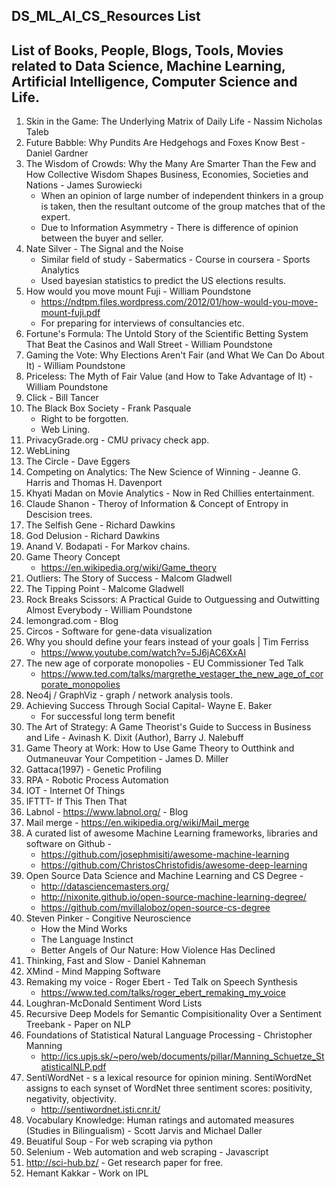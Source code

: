 ## DS_ML_AI_CS_Resources List

## List of Books, People, Blogs, Tools, Movies related to Data Science, Machine Learning, Artificial Intelligence, Computer Science and Life.

1. Skin in the Game: The Underlying Matrix of Daily Life - Nassim Nicholas Taleb
2. Future Babble: Why Pundits Are Hedgehogs and Foxes Know Best - Daniel Gardner 
3. The Wisdom of Crowds: Why the Many Are Smarter Than the Few and How Collective Wisdom Shapes Business, Economies, Societies and Nations - James Surowiecki
    - When an opinion of large number of independent thinkers in a group is taken, then the resultant outcome of the group matches that of the expert.
    - Due to Information Asymmetry - There is difference of opinion between the buyer and seller.
4. Nate Silver - The Signal and the Noise
    - Similar field of study - Sabermatics - Course in coursera - Sports Analytics
    - Used bayesian statistics to predict the US elections results.
5. How would you move mount Fuji -  William Poundstone
    - https://ndtpm.files.wordpress.com/2012/01/how-would-you-move-mount-fuji.pdf
    - For preparing for interviews of consultancies etc.
6. Fortune's Formula: The Untold Story of the Scientific Betting System That Beat the Casinos and Wall Street - William Poundstone
7. Gaming the Vote: Why Elections Aren't Fair (and What We Can Do About It) - William Poundstone
8. Priceless: The Myth of Fair Value (and How to Take Advantage of It) - William Poundstone
9. Click - Bill Tancer
10. The Black Box Society - Frank Pasquale
    - Right to be forgotten.
    - Web Lining.
11. PrivacyGrade.org - CMU privacy check app.
12. WebLining
13. The Circle - Dave Eggers
14. Competing on Analytics: The New Science of Winning - Jeanne G. Harris and Thomas H. Davenport
15. Khyati Madan on Movie Analytics - Now in Red Chillies entertainment.
16. Claude Shanon - Theroy of Information & Concept of Entropy in Descision trees.
17. The Selfish Gene - Richard Dawkins
18. God Delusion - Richard Dawkins
19. Anand V. Bodapati - For Markov chains. 
20. Game Theory Concept 
    - https://en.wikipedia.org/wiki/Game_theory
21. Outliers: The Story of Success - Malcom Gladwell
22. The Tipping Point - Malcome Gladwell
23. Rock Breaks Scissors: A Practical Guide to Outguessing and Outwitting Almost Everybody - William Poundstone
24. lemongrad.com - Blog
25. Circos - Software for gene-data visualization
26. Why you should define your fears instead of your goals | Tim Ferriss
    - https://www.youtube.com/watch?v=5J6jAC6XxAI
27. The new age of corporate monopolies - EU Commissioner Ted Talk
    - https://www.ted.com/talks/margrethe_vestager_the_new_age_of_corporate_monopolies
28. Neo4j / GraphViz - graph / network analysis tools.
29. Achieving Success Through Social Capital- Wayne E. Baker
    - For successful long term benefit
30. The Art of Strategy: A Game Theorist's Guide to Success in Business and Life -  Avinash K. Dixit (Author), Barry J. Nalebuff 
31. Game Theory at Work: How to Use Game Theory to Outthink and Outmaneuvar Your Competition - James D. Miller
32. Gattaca(1997) - Genetic Profiling
33. RPA - Robotic Process Automation
34. IOT - Internet Of Things
35. IFTTT- If This Then That
36. Labnol - https://www.labnol.org/ - Blog
37. Mail merge - https://en.wikipedia.org/wiki/Mail_merge
38. A curated list of awesome Machine Learning frameworks, libraries and software on Github - 
    - https://github.com/josephmisiti/awesome-machine-learning
    - https://github.com/ChristosChristofidis/awesome-deep-learning
39. Open Source Data Science and Machine Learning and CS Degree - 
    - http://datasciencemasters.org/
    - http://nixonite.github.io/open-source-machine-learning-degree/
    - https://github.com/mvillaloboz/open-source-cs-degree
40. Steven Pinker - Congitive Neuroscience 
    - How the Mind Works
    - The Language Instinct
    - Better Angels of Our Nature: How Violence Has Declined
41. Thinking, Fast and Slow - Daniel Kahneman
42. XMind - Mind Mapping Software
43. Remaking my voice - Roger Ebert - Ted Talk on Speech Synthesis 
    - https://www.ted.com/talks/roger_ebert_remaking_my_voice
44. Loughran-McDonald Sentiment Word Lists
45. Recursive Deep Models for Semantic Compisitionality Over a Sentiment Treebank - Paper on NLP
46. Foundations of Statistical Natural Language Processing - Christopher Manning
    - http://ics.upjs.sk/~pero/web/documents/pillar/Manning_Schuetze_StatisticalNLP.pdf
47. SentiWordNet - s a lexical resource for opinion mining. SentiWordNet assigns to each synset of WordNet three sentiment scores: positivity, negativity, objectivity. 
    - http://sentiwordnet.isti.cnr.it/
48. Vocabulary Knowledge: Human ratings and automated measures (Studies in Bilingualism) - Scott Jarvis and Michael Daller
49. Beuatiful Soup - For web scraping via python
50. Selenium - Web automation and web scraping - Javascript
51. http://sci-hub.bz/ - Get research paper for free.
52. Hemant Kakkar - Work on IPL

